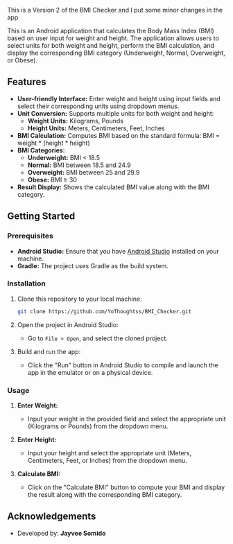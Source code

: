 This is a Version 2 of the BMI Checker and I put some minor changes in the app

This is an Android application that calculates the Body Mass Index (BMI) based on user input for weight and height. The application allows users to select units for both weight and height, perform the BMI calculation, and display the corresponding BMI category (Underweight, Normal, Overweight, or Obese).

## Features

- **User-friendly Interface:** Enter weight and height using input fields and select their corresponding units using dropdown menus.
- **Unit Conversion:** Supports multiple units for both weight and height:
  - **Weight Units:** Kilograms, Pounds
  - **Height Units:** Meters, Centimeters, Feet, Inches
- **BMI Calculation:** Computes BMI based on the standard formula:
  BMI = weight * (height * height)
- **BMI Categories:**
  - **Underweight:** BMI < 18.5
  - **Normal:** BMI between 18.5 and 24.9
  - **Overweight:** BMI between 25 and 29.9
  - **Obese:** BMI ≥ 30
- **Result Display:** Shows the calculated BMI value along with the BMI category.

## Getting Started

### Prerequisites

- **Android Studio:** Ensure that you have [Android Studio](https://developer.android.com/studio) installed on your machine.
- **Gradle:** The project uses Gradle as the build system.

### Installation

1. Clone this repository to your local machine:
    ```bash
    git clone https://github.com/YoThoughtss/BMI_Checker.git
    ```
   
2. Open the project in Android Studio:
    - Go to `File > Open`, and select the cloned project.

3. Build and run the app:
    - Click the "Run" button in Android Studio to compile and launch the app in the emulator or on a physical device.

### Usage

1. **Enter Weight:**
   - Input your weight in the provided field and select the appropriate unit (Kilograms or Pounds) from the dropdown menu.

2. **Enter Height:**
   - Input your height and select the appropriate unit (Meters, Centimeters, Feet, or Inches) from the dropdown menu.

3. **Calculate BMI:**
   - Click on the "Calculate BMI" button to compute your BMI and display the result along with the corresponding BMI category.
  
## Acknowledgements

- Developed by: **Jayvee Somido**
